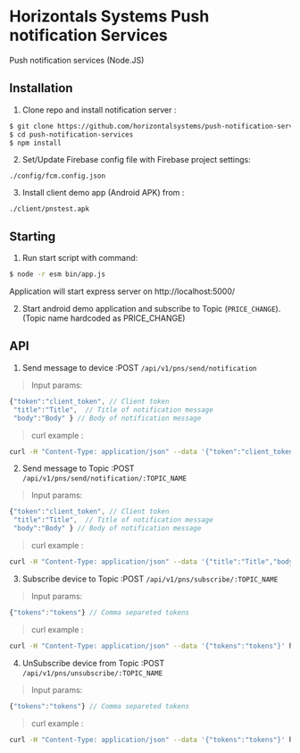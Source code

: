 # Horizontals Systems Push notification Services

Push notification services (Node.JS)

## Installation

1. Clone repo and install notification server :

```bash
$ git clone https://github.com/horizontalsystems/push-notification-services
$ cd push-notification-services
$ npm install
```

2. Set/Update Firebase config file with Firebase project settings:

```
./config/fcm.config.json
```

3. Install client demo app (Android APK) from :

```
./client/pnstest.apk
```

## Starting

1. Run start script with command:

```bash
$ node -r esm bin/app.js
```

Application will start express server on  http://localhost:5000/

2. Start android demo application and subscribe to Topic (`PRICE_CHANGE`). (Topic  name hardcoded as PRICE_CHANGE)


## API 

1. Send message to device :POST  ``/api/v1/pns/send/notification``

>Input params:

```js
{"token":"client_token", // Client token
 "title":"Title",  // Title of notification message
 "body":"Body" } // Body of notification message
```

 > curl example :
```bash
curl -H "Content-Type: application/json" --data '{"token":"client_token","title":"Title","body":"Body"}' http://localhost:5000/api/v1/pns/send/notification
```

2. Send message to Topic :POST  ``/api/v1/pns/send/notification/:TOPIC_NAME``

> Input params:

```js
{"token":"client_token", // Client token
 "title":"Title",  // Title of notification message
 "body":"Body" } // Body of notification message
```

>curl example :
```bash
curl -H "Content-Type: application/json" --data '{"title":"Title","body":"Body"}' http://localhost:5000/api/v1/pns/send/notification/PRICE_CHANGE
```

3. Subscribe device to Topic :POST  ``/api/v1/pns/subscribe/:TOPIC_NAME``

> Input params:

```js
{"tokens":"tokens"} // Comma separeted tokens
```

>curl example :
```bash
curl -H "Content-Type: application/json" --data '{"tokens":"tokens"}' http://localhost:5000/api/v1/pns/subscribe/PRICE_CHANGE
```

4. UnSubscribe device from Topic :POST  ``/api/v1/pns/unsubscribe/:TOPIC_NAME``

> Input params:

```js
{"tokens":"tokens"} // Comma separeted tokens
```

>curl example :
```bash
curl -H "Content-Type: application/json" --data '{"tokens":"tokens"}' http://localhost:5000/api/v1/pns/unsubscribe/PRICE_CHANGE
```
